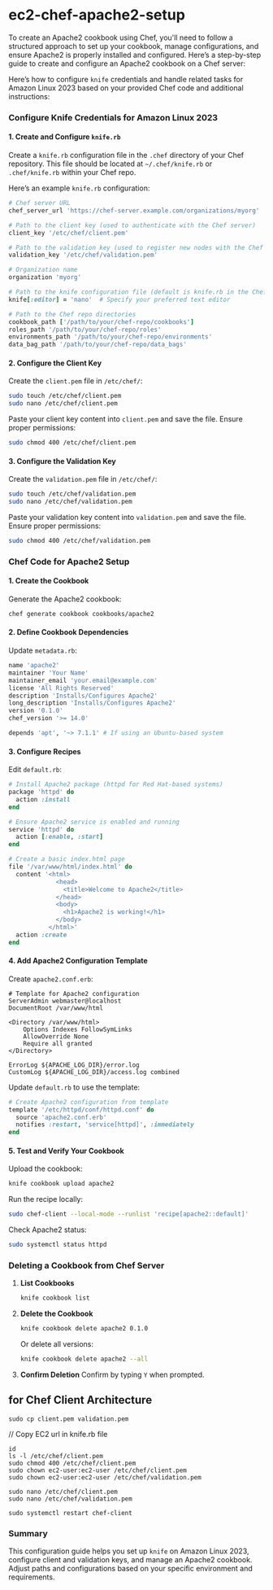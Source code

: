# ec2-chef-apache2-setup
To create an Apache2 cookbook using Chef, you'll need to follow a structured approach to set up your cookbook, manage configurations, and ensure Apache2 is properly installed and configured. Here’s a step-by-step guide to create and configure an Apache2 cookbook on a Chef server:

Here’s how to configure `knife` credentials and handle related tasks for Amazon Linux 2023 based on your provided Chef code and additional instructions:

### Configure Knife Credentials for Amazon Linux 2023

#### 1. Create and Configure `knife.rb`

Create a `knife.rb` configuration file in the `.chef` directory of your Chef repository. This file should be located at `~/.chef/knife.rb` or `.chef/knife.rb` within your Chef repo.

Here’s an example `knife.rb` configuration:

```ruby
# Chef server URL
chef_server_url 'https://chef-server.example.com/organizations/myorg'

# Path to the client key (used to authenticate with the Chef server)
client_key '/etc/chef/client.pem'

# Path to the validation key (used to register new nodes with the Chef server)
validation_key '/etc/chef/validation.pem'

# Organization name
organization 'myorg'

# Path to the knife configuration file (default is knife.rb in the Chef repo)
knife[:editor] = 'nano'  # Specify your preferred text editor

# Path to the Chef repo directories
cookbook_path ['/path/to/your/chef-repo/cookbooks']
roles_path '/path/to/your/chef-repo/roles'
environments_path '/path/to/your/chef-repo/environments'
data_bag_path '/path/to/your/chef-repo/data_bags'
```

#### 2. Configure the Client Key

Create the `client.pem` file in `/etc/chef/`:

```bash
sudo touch /etc/chef/client.pem
sudo nano /etc/chef/client.pem
```

Paste your client key content into `client.pem` and save the file. Ensure proper permissions:

```bash
sudo chmod 400 /etc/chef/client.pem
```

#### 3. Configure the Validation Key

Create the `validation.pem` file in `/etc/chef/`:

```bash
sudo touch /etc/chef/validation.pem
sudo nano /etc/chef/validation.pem
```

Paste your validation key content into `validation.pem` and save the file. Ensure proper permissions:

```bash
sudo chmod 400 /etc/chef/validation.pem
```

### Chef Code for Apache2 Setup

#### 1. Create the Cookbook

Generate the Apache2 cookbook:
```bash
chef generate cookbook cookbooks/apache2
```

#### 2. Define Cookbook Dependencies

Update `metadata.rb`:
```ruby
name 'apache2'
maintainer 'Your Name'
maintainer_email 'your.email@example.com'
license 'All Rights Reserved'
description 'Installs/Configures Apache2'
long_description 'Installs/Configures Apache2'
version '0.1.0'
chef_version '>= 14.0'

depends 'apt', '~> 7.1.1' # If using an Ubuntu-based system
```

#### 3. Configure Recipes

Edit `default.rb`:
```ruby
# Install Apache2 package (httpd for Red Hat-based systems)
package 'httpd' do
  action :install
end

# Ensure Apache2 service is enabled and running
service 'httpd' do
  action [:enable, :start]
end

# Create a basic index.html page
file '/var/www/html/index.html' do
  content '<html>
             <head>
               <title>Welcome to Apache2</title>
             </head>
             <body>
               <h1>Apache2 is working!</h1>
             </body>
           </html>'
  action :create
end
```

#### 4. Add Apache2 Configuration Template

Create `apache2.conf.erb`:
```erb
# Template for Apache2 configuration
ServerAdmin webmaster@localhost
DocumentRoot /var/www/html

<Directory /var/www/html>
    Options Indexes FollowSymLinks
    AllowOverride None
    Require all granted
</Directory>

ErrorLog ${APACHE_LOG_DIR}/error.log
CustomLog ${APACHE_LOG_DIR}/access.log combined
```

Update `default.rb` to use the template:
```ruby
# Create Apache2 configuration from template
template '/etc/httpd/conf/httpd.conf' do
  source 'apache2.conf.erb'
  notifies :restart, 'service[httpd]', :immediately
end
```

#### 5. Test and Verify Your Cookbook

Upload the cookbook:
```bash
knife cookbook upload apache2
```

Run the recipe locally:
```bash
sudo chef-client --local-mode --runlist 'recipe[apache2::default]'
```

Check Apache2 status:
```bash
sudo systemctl status httpd
```

### Deleting a Cookbook from Chef Server

1. **List Cookbooks**
   ```bash
   knife cookbook list
   ```

2. **Delete the Cookbook**
   ```bash
   knife cookbook delete apache2 0.1.0
   ```
   Or delete all versions:
   ```bash
   knife cookbook delete apache2 --all
   ```

3. **Confirm Deletion**
   Confirm by typing `Y` when prompted.

## for Chef Client Architecture 
```
sudo cp client.pem validation.pem
```
// Copy EC2 url in knife.rb file
```
id
ls -l /etc/chef/client.pem
sudo chmod 400 /etc/chef/client.pem
sudo chown ec2-user:ec2-user /etc/chef/client.pem
sudo chown ec2-user:ec2-user /etc/chef/validation.pem
```
```
sudo nano /etc/chef/client.pem
sudo nano /etc/chef/validation.pem
```
```
sudo systemctl restart chef-client
```
   

### Summary

This configuration guide helps you set up `knife` on Amazon Linux 2023, configure client and validation keys, and manage an Apache2 cookbook. Adjust paths and configurations based on your specific environment and requirements.
